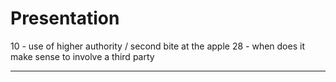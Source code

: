 # Presentation
10 - use of higher authority / second bite at the apple
28 - when does it make sense to involve a third party

---
# 

